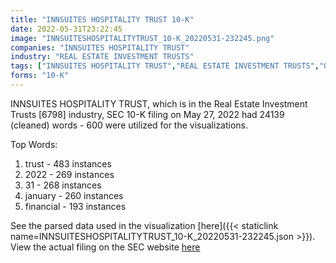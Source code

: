 ```yaml
---
title: "INNSUITES HOSPITALITY TRUST 10-K"
date: 2022-05-31T23:22:45
image: "INNSUITESHOSPITALITYTRUST_10-K_20220531-232245.png"
companies: "INNSUITES HOSPITALITY TRUST"
industry: "REAL ESTATE INVESTMENT TRUSTS"
tags: ["INNSUITES HOSPITALITY TRUST","REAL ESTATE INVESTMENT TRUSTS","05-27-2022","10-K"]
forms: "10-K"
---
```

INNSUITES HOSPITALITY TRUST, which is in the Real Estate Investment Trusts [6798] industry, SEC 10-K filing on May 27, 2022 had 24139 (cleaned) words - 600 were utilized for the visualizations.

Top Words:
1. trust - 483 instances
2. 2022 - 269 instances
3. 31 - 268 instances
4. january - 260 instances
5. financial - 193 instances


See the parsed data used in the visualization [here]({{< staticlink name=INNSUITESHOSPITALITYTRUST_10-K_20220531-232245.json >}}).  
View the actual filing on the SEC website [here](https://www.sec.gov/Archives/edgar/data/82473/0001493152-22-015364.txt)